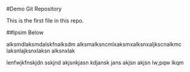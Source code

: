 #Demo Git Repository

This is the first file in this repo.

##Ipsim Below

alksmdlaksmdalskfnalksdm alksmalksncmlxaksmxalksnxaljkscnalkmc laksnlajksnxlaksn alksnxlak  

lenfwjkfnskjdn sskjnd akjsnkjasn kdjansk jans akjsn akjsn lw;pqw lkqm 
